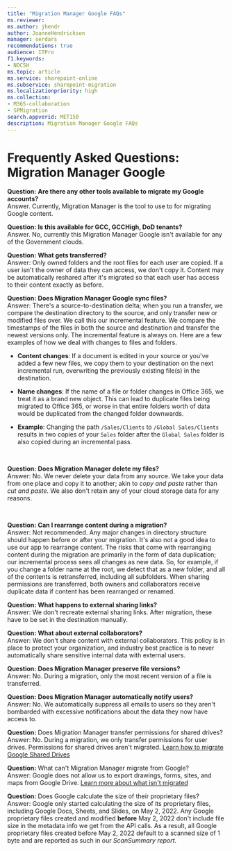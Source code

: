 ```yaml
---
title: "Migration Manager Google FAQs"
ms.reviewer: 
ms.author: jhendr
author: JoanneHendrickson
manager: serdars
recommendations: true
audience: ITPro
f1.keywords:
- NOCSH
ms.topic: article
ms.service: sharepoint-online
ms.subservice: sharepoint-migration
ms.localizationpriority: high
ms.collection: 
- M365-collaboration
- SPMigration
search.appverid: MET150
description: Migration Manager Google FAQs
---
```


# Frequently Asked Questions: Migration Manager Google

**Question:**   **Are there any other tools available to migrate my Google accounts?**</br>
Answer. Currently, Migration Manager is the tool to use to for migrating Google content.

**Question:**  **Is this available for GCC, GCCHigh, DoD tenants?**</br>
Answer.  No, currently this Migration Manager Google isn't available for any of the Government clouds.
</br>

**Question:**   **What gets transferred?**</br>
Answer: Only owned folders and the root files for each user are copied. If a user isn't the owner of data they can access, we don't copy it. Content may be automatically reshared after it's migrated so that each user has access to their content exactly as before.
</br>

**Question:**   **Does Migration Manager Google sync files?**</br>
Answer: There's a source-to-destination delta; when you run a transfer, we compare the destination directory to the source, and only transfer new or modified files over. We call this our incremental feature. We compare the timestamps of the files in both the source and destination and transfer the newest versions only. The incremental feature is always on.  Here are a few examples of how we deal with changes to files and folders.

- **Content changes**: If a document is edited in your source or you've added a few new files, we copy them to your destination on the next incremental run, overwriting the previously existing file(s) in the destination.

- **Name changes**: If the name of a file or folder changes in Office 365, we treat it as a brand new object. This can lead to duplicate files being migrated to Office 365, or worse in that entire folders worth of data would be duplicated from the changed folder downwards.

- **Example**: Changing the path `/Sales/Clients` to `/Global Sales/Clients` results in two copies of your `Sales` folder after the `Global Sales` folder is also copied during an incremental pass.
</br>

**Question:**   **Does Migration Manager delete my files?**</br>
Answer: No. We never delete your data from any source. We take your data from one place and copy it to another; akin to *copy and paste* rather than *cut and paste.* We also don't retain any of your cloud storage data for any reasons. 

</br>

**Question:**   **Can I rearrange content during a migration?**</br>
Answer:  Not recommended. Any major changes in directory structure should happen before or after your migration. It's also not a good idea to use our app to rearrange content.  The risks that come with rearranging content during the migration are primarily in the form of data duplication; our incremental process sees all changes as new data. So, for example, if you change a folder name at the root, we detect that as a new folder, and all of the contents is retransferred, including all subfolders.  When sharing permissions are transferred, both owners and collaborators receive duplicate data if content has been rearranged or renamed.
</br>

**Question:**   **What happens to external sharing links?**</br>
Answer:  We don't recreate external sharing links. After migration, these have to be set in the destination manually.</br>

**Question:**   **What about external collaborators?**</br>
Answer:  We don't share content with external collaborators. This policy is in place to protect your organization, and industry best practice is to never automatically share sensitive internal data with external users.</br>

**Question:**   **Does Migration Manager preserve file versions?**</br>
Answer:  No. During a migration, only the most recent version of a file is transferred.</br>

**Question:**   **Does Migration Manager automatically notify users?**</br>
Answer:  No.  We automatically suppress all emails to users so they aren't bombarded with excessive notifications about the data they now have access to.</br>

**Question:** Does Migration Manager transfer permissions for shared drives? </br>
Answer: No. During a migration, we only transfer permissions for user drives. Permissions for shared drives aren't migrated. [Learn how to migrate Google Shared Drives](/sharepointmigration/mm-google-overview#google-shared-drives)

**Question:**  What can't Migration Manager migrate from Google?</br>
Answer: Google does not allow us to export drawings, forms, sites, and maps from Google Drive. [Learn more about what isn't migrated](/sharepointmigration/mm-google-overview#what-isnt-migrated)

**Question:**  Does Google calculate the size of their proprietary files?</br>
Answer:  Google only started calculating the size of its proprietary files, including Google Docs, Sheets, and Slides, on May 2, 2022. Any Google proprietary files created and modified **before** May 2, 2022 don't include file size in the metadata info we get from the API calls. As a result, all Google proprietary files created before May 2, 2022 default to a scanned size of 1 byte and are reported as such in our *ScanSummary report*.

